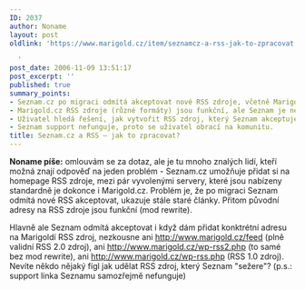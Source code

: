 ```yaml
---
ID: 2037
author: Noname
layout: post
oldlink: 'https://www.marigold.cz/item/seznamcz-a-rss-jak-to-zpracovat

  '
post_date: 2006-11-09 13:51:17
post_excerpt: ''
published: true
summary_points:
- Seznam.cz po migraci odmítá akceptovat nové RSS zdroje, včetně Marigold.cz.
- Marigold.cz RSS zdroje (různé formáty) jsou funkční, ale Seznam je nepřijímá.
- Uživatel hledá řešení, jak vytvořit RSS zdroj, který Seznam akceptuje.
- Seznam support nefunguje, proto se uživatel obrací na komunitu.
title: Seznam.cz a RSS – jak to zpracovat?
---
```


<texy>**Noname píše:** omlouvám se za dotaz, ale je tu mnoho znalých lidí, kteří možná znají odpověď na jeden problém - Seznam.cz umožňuje přidat si na homepage RSS zdroje, mezi pár vyvolenými servery, které jsou nabízeny standardně je dokonce i Marigold.cz. Problém je, že po migraci Seznam odmítá nové RSS akceptovat, ukazuje stále staré články. Přitom původní adresy na RSS zdroje jsou funkční (mod rewrite).

Hlavně ale Seznam odmítá akceptovat i když dám přidat konktrétní adresu na Marigoldí RSS zdroj, nezkousne ani http://www.marigold.cz/feed (plně validní RSS 2.0 zdroj), ani http://www.marigold.cz/wp-rss2.php (to samé bez mod rewrite), ani http://www.marigold.cz/wp-rss.php (RSS 1.0 zdroj). Nevíte někdo nějaký fígl jak udělat RSS zdroj, který Seznam "sežere"? (p.s.: support linka Seznamu samozřejmě nefunguje)